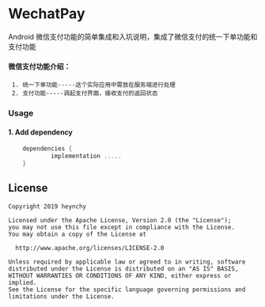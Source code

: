 # WechatPay
Android 微信支付功能的简单集成和入坑说明，集成了微信支付的统一下单功能和支付功能
#### 微信支付功能介绍：   
     1. 统一下单功能-----这个实际应用中需放在服务端进行处理
     2. 支付功能-----调起支付界面，接收支付的返回状态
### Usage
#### 1. Add dependency
```groovy
	dependencies {
	        implementation .....
	}
```

License
-------
    Copyright 2019 heynchy

    Licensed under the Apache License, Version 2.0 (the "License");
    you may not use this file except in compliance with the License.
    You may obtain a copy of the License at

      http://www.apache.org/licenses/LICENSE-2.0

    Unless required by applicable law or agreed to in writing, software
    distributed under the License is distributed on an "AS IS" BASIS,
    WITHOUT WARRANTIES OR CONDITIONS OF ANY KIND, either express or implied.
    See the License for the specific language governing permissions and
    limitations under the License.


